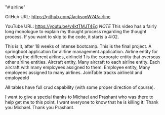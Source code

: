 "# airline" 

GitHub URL: https://github.com/JacksonW74/airline

YouTube URL: https://youtu.be/v4ktTMJT4Eg *NOTE* This video has a fairly long monologue to explain my thought process regarding the thought process. If you want to skip to the code, it starts a 4:02.

This is it, after 18 weeks of intense bootcamp. This is the final project. A springboot application for airline management application.
Airline entity for tracking the different airlines, airlineId 1 is the corporate entity that overseas other airline entities.
Aircraft entity, Many aircraft to each airline entity. Each aircraft with many employees assigned to them.
Employee entity, Many employees assigned to many airlines.
JoinTable tracks airlineId and employeeId

All tables have full crud capability (with some proper direction of course).

I want to give a special thanks to Michael and Prashant who was there to help get me to this point. I want everyone to know that he is killing it. Thank you Michael. Thank you Prashant.